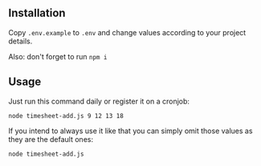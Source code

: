 ## Installation

Copy `.env.example` to `.env` and change values according to your project details.

Also: don't forget to run `npm i`

## Usage
Just run this command daily or register it on a cronjob:

```
node timesheet-add.js 9 12 13 18
```

If you intend to always use it like that you can simply omit those values as they are the default ones:

```
node timesheet-add.js
```




